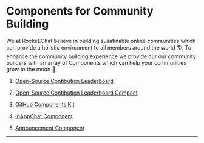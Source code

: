 # Components for Community Building

We at Rocket.Chat believe in  building susatinable online communities which can provide a holistic environment to all members around the world :earth_americas:. To enhance the community building experience we provide our our community builders with an array of Components which can help your communities grow to the moon :rocket:


1. <a href="./leaderboard#open-source-contibution-leaderboard
" target="_blank">Open-Source Contibution Leaderboard</a>

2. <a href="./leaderboardcompact#open-source-contibution-leaderboard-compact
" target="_blank">Open-Source Contibution Leaderboard Compact</a>

3. <a href="./github">GitHub Components Kit</a>

4. <a href="./inappchat">InAppChat Component</a>

5. <a href="./announcement">Announcement Component</a>

---











